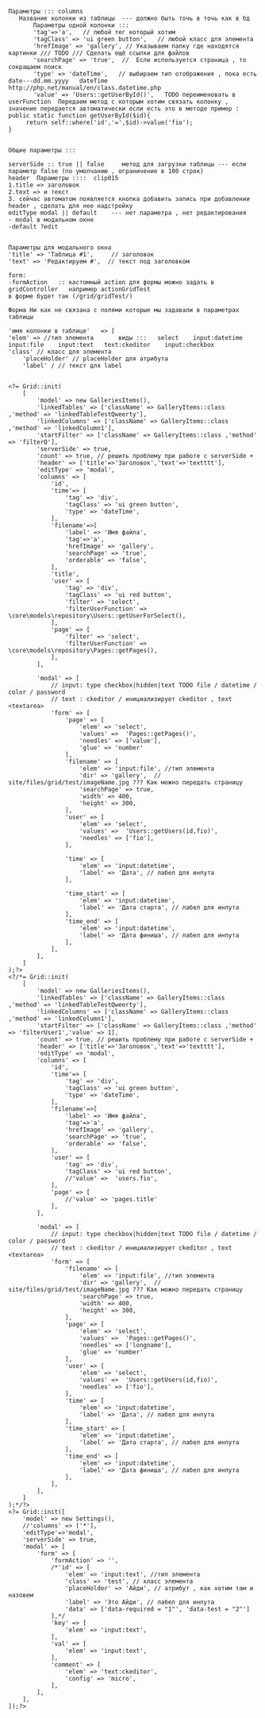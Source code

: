 
	Параметры ::: columns 
	   Название колонки из таблицы  --- должно быть точь в точь как в бд
	       Параметры одной колонки ::: 
	       'tag'=>'a',   // любой тег который хотим 
	       'tagClass' => 'ui green button',   // любой класс для элемента 
	       'hrefImage' => 'gallery', // Указываем папку где находятся картинки /// TODO /// Сделать ещё ссылки для файлов 
	       'searchPage' => 'true',  //  Если используется страница , то сокращаем поиск 
	       'type' => 'dateTime',   // выбираем тип отображения , пока есть date---dd.mm.yyyy   dateTime http://php.net/manual/en/class.datetime.php 
	       'value' => 'Users::getUserById()',   TODO переименовать в userFunction  Передаем метод с которым хотим связать колонку , значение передается автоматически если есть это в методе пример :
	public static function getUserById($id){
	     return self::where('id','=',$id)->value('fio');
	}


	Общие параметры :::

	serverSide :: true || false     метод для загрузки таблицы --- если параметр false (по умолчанию , ограничение в 100 строк)
	header  Параметры ::::  clip015 
	1.title => заголовок 
	2.text => и текст
	3. сейчас автоматом появляется кнопка добавить запись при добавлении header , сделать для нее надстройку
	editType modal || default    --- нет параметра , нет редактирования
	- modal в модальном окне
	-default ?edit


	Параметры для модального окна
	'title' => 'Таблица #1',     // заголовок
	'text' => 'Редактируем #',  // текст под заголовком

	form: 
	-formAction   :: кастомный action для формы можно задать в gridController   например actionGridTest
	в форме будет так (/grid/gridTest/)

	Форма Ни как не связана с полями которые мы задавали в параметрах таблицы 

	'имя колонки в таблице'   => [
	'elem' => //тип элемента       виды :::   select    input:datetime   input:file    input:text   text:ckeditor    input:checkbox
	'class' // класс для элемента
	    'placeHolder' // placeHolder для атрибута
	    'label' / // текст для label   


	<?= Grid::init(
		[
			'model' => new GalleriesItems(),
			'linkedTables' => ['className' => GalleryItems::class ,'method' => 'linkedTableTestQweerty'],
			'linkedColumns' => ['className' => GalleryItems::class ,'method' => 'linkedColumn1'],
			'startFilter' => ['className' => GalleryItems::class ,'method' => 'filterQ'],
			'serverSide' => true,
			'count' => true, // решить проблему при работе с serverSide +
			'header' => ['title'=>'Заголовок','text'=>'textttt'],
			'editType' => 'modal',
			'columns' => [
				'id',
				'time'=> [
					'tag' => 'div',
					'tagClass' => 'ui green button',
					'type' => 'dateTime',
				],
				'filename'=>[
					'label' => 'Имя файла',
					'tag'=>'a',
					'hrefImage' => 'gallery',
					'searchPage' => 'true',
					'orderable' => 'false',
				],
				'title',
				'user' => [
					'tag' => 'div',
					'tagClass' => 'ui red button',
					'filter' => 'select',
					'filterUserFunction' => \core\models\repository\Users::getUserForSelect(),
				],
				'page' => [
					'filter' => 'select',
					'filterUserFunction' => \core\models\repository\Pages::getPages(),
				],
			],

			'modal' => [
				// input: type checkbox|hidden|text TODO file / datetime / color / password
				// text : ckeditor / инициализирует ckeditor , text <textarea>
				'form' => [
					'page' => [
						'elem' => 'select',
						'values' =>  'Pages::getPages()',
						'needles' => ['value'],
						'glue' => 'number'
					],
					'filename' => [
						'elem' => 'input:file', //тип элемента
						'dir' => 'gallery',  //  site/files/grid/test/imageName.jpg ??? Как можно передать страницу
						'searchPage' => true,
						'width' => 400,
						'height' => 300,
					],
					'user' => [
						'elem' => 'select',
						'values' =>  'Users::getUsers(id,fio)',
						'needles' => ['fio'],
					],

					'time' => [
						'elem' => 'input:datetime',
						'label' => 'Дата', // лабел для инпута
					],

					'time_start' => [
						'elem' => 'input:datetime',
						'label' => 'Дата старта', // лабел для инпута
					],
					'time_end' => [
						'elem' => 'input:datetime',
						'label' => 'Дата финиша', // лабел для инпута
					],
				],
			],
		]
	);?>
	<?/*= Grid::init(
		[
			'model' => new GalleriesItems(),
			'linkedTables' => ['className' => GalleryItems::class ,'method' => 'linkedTableTestQweerty'],
			'linkedColumns' => ['className' => GalleryItems::class ,'method' => 'linkedColumn1'],
			'startFilter' => ['className' => GalleryItems::class ,'method' => 'filterUser1','value' => 1],
			'count' => true, // решить проблему при работе с serverSide +
			'header' => ['title'=>'Заголовок','text'=>'textttt'],
			'editType' => 'modal',
			'columns' => [
				'id',
				'time'=> [
					'tag' => 'div',
					'tagClass' => 'ui green button',
					'type' => 'dateTime',
				],
				'filename'=>[
					'label' => 'Имя файла',
					'tag'=>'a',
					'hrefImage' => 'gallery',
					'searchPage' => 'true',
					'orderable' => 'false',
				],
				'user' => [
					'tag' => 'div',
					'tagClass' => 'ui red button',
					//'value' =>  'users.fio',
				],
				'page' => [
					//'value' => 'pages.title'
				],
			],

			'modal' => [
				// input: type checkbox|hidden|text TODO file / datetime / color / password
				// text : ckeditor / инициализирует ckeditor , text <textarea>
				'form' => [
					'filename' => [
						'elem' => 'input:file', //тип элемента
						'dir' => 'gallery',  //  site/files/grid/test/imageName.jpg ??? Как можно передать страницу
						'searchPage' => true,
						'width' => 400,
						'height' => 300,
					],
					'page' => [
						'elem' => 'select',
						'values' =>  'Pages::getPages()',
						'needles' => ['longname'],
						'glue' => 'number'
					],
					'user' => [
						'elem' => 'select',
						'values' =>  'Users::getUsers(id,fio)',
						'needles' => ['fio'],
					],
					'time' => [
						'elem' => 'input:datetime',
						'label' => 'Дата', // лабел для инпута
					],
					'time_start' => [
						'elem' => 'input:datetime',
						'label' => 'Дата старта', // лабел для инпута
					],
					'time_end' => [
						'elem' => 'input:datetime',
						'label' => 'Дата финиша', // лабел для инпута
					],
				],
			],
		]
	);*/?>
	<?= Grid::init([
		'model' => new Settings(),
		//'columns' => ['*'],
		'editType'=>'modal',
		'serverSide' => true,
		'modal' => [
			'form' => [
				'formAction' => '',
				/*'id' => [
					'elem' => 'input:text', //тип элемента
					'class' => 'test', // класс элемента
					'placeHolder' => 'Айди', // атрибут , как хотим там и назовем
					'label' => 'Это Айди', // лабел для инпута
					'data' => ['data-required = "1"', 'data-test = "2"']
				],*/
				'key' => [
					'elem' => 'input:text',
				],
				'val' => [
					'elem' => 'input:text',
				],
				'comment' => [
					'elem' => 'text:ckeditor',
					'config' => 'micro',
				],
			],
		],
	]);?>







